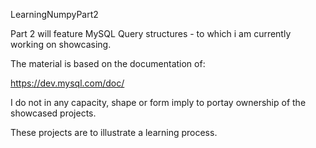 LearningNumpyPart2

Part 2 will feature MySQL Query structures - to which i am currently working on showcasing.

The material is based on the documentation of:

https://dev.mysql.com/doc/

I do not in any capacity, shape or form imply to portay ownership of the showcased projects.

These projects are to illustrate a learning process.
